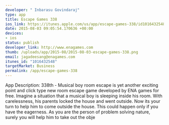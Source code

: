 ```yaml
--- 
developer: " Inbarasu Govindaraj"
type: app
title: Escape Games 338
ios_link: https://itunes.apple.com/us/app/escape-games-338/id1016432548?mt=8
date: 2015-08-03 09:05:54.170636 +00:00
devices: 
- ios
status: publish
developer_link: http://www.enagames.com
thumb: /uploads/app/2015-08/2015-08-03-escape-games-338.png
email: jagadeesang@enagames.com
itunes_id: "1016432548"
targetMarket: Business
permalink: /app/escape-games-338
---
```


App Description:
                338th - Musical boy room escape is yet another exciting point and click type new room escape game developed by ENA games for free. Imagine a situation that a musical boy is sleeping inside his room. With carelessness, his parents locked the house and went outside. Now its your turn to help him to come outside the house. This could happen only if you have the eagerness. As you are the person of problem solving nature, surely you will help him to take out the obje
